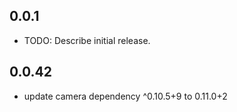 ## 0.0.1

* TODO: Describe initial release.

## 0.0.42

* update camera dependency ^0.10.5+9 to 0.11.0+2